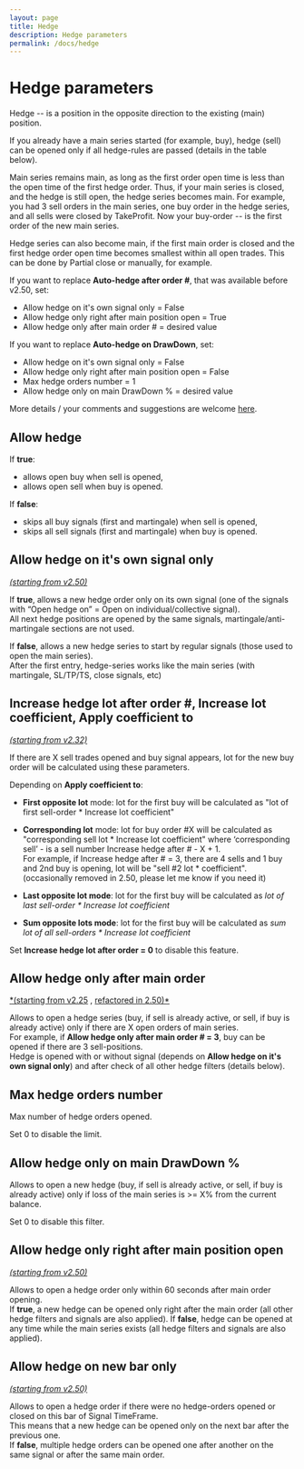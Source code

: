 ```yaml
---
layout: page
title: Hedge
description: Hedge parameters
permalink: /docs/hedge
---
```


# Hedge parameters

Hedge -- is a position in the opposite direction to the existing (main) position.

If you already have a main series started (for example, buy), hedge (sell) can be opened only if all hedge-rules are passed (details in the table below).

Main series remains main, as long as the first order open time is less than the open time of the first hedge order. Thus, if your main series is closed, and the hedge is still open, the hedge series becomes main. For example, you had 3 sell orders in the main series, one buy order in the hedge series, and all sells were closed by TakeProfit. Now your buy-order -- is the first order of the new main series.

Hedge series can also become main, if the first main order is closed and the first hedge order open time becomes smallest within all open trades. This can be done by Partial close or manually, for example.

If you want to replace **Auto-hedge after order #**, that was available before v2.50, set:
* Allow hedge on it's own signal only = False
* Allow hedge only right after main position open = True
* Allow hedge only after main order # = desired value

If you want to replace **Auto-hedge on DrawDown**, set:
* Allow hedge on it's own signal only = False
* Allow hedge only right after main position open = False
* Max hedge orders number = 1
* Allow hedge only on main DrawDown % = desired value

More details / your comments and suggestions are welcome [here](https://t.me/CommunityPowerNews/60).


## Allow hedge

If **true**:<br/>
* allows open buy when sell is opened,
* allows open sell when buy is opened.

If **false**:<br/>
* skips all buy signals (first and martingale) when sell is opened,
* skips all sell signals (first and martingale) when buy is opened.


## Allow hedge on it's own signal only

[*(starting from v2.50)*](/docs/versions-history#20221014-20230107-250)

If **true**, allows a new hedge order only on its own signal (one of the signals with “Open hedge on” = Open on individual/collective signal).<br/>
All next hedge positions are opened by the same signals, martingale/anti-martingale sections are not used.

If **false**, allows a new hedge series to start by regular signals (those used to open the main series).<br/>
After the first entry, hedge-series works like the main series (with martingale, SL/TP/TS, close signals, etc)


## Increase hedge lot after order #, Increase lot coefficient, Apply coefficient to

[*(starting from v2.32)*](/docs/versions-history#20210605-232)

If there are X sell trades opened and buy signal appears, lot for the new buy order will be calculated using these parameters.

Depending on **Apply coefficient to**:<br/>
* **First opposite lot** mode: lot for the first buy will be calculated as "lot of first sell-order * Increase lot coefficient"

* **Corresponding lot** mode: lot for buy order #X will be calculated as "corresponding sell lot * Increase lot coefficient" where ‘corresponding sell’ - is a sell number Increase hedge after # - X + 1.<br/>
For example, if Increase hedge after # = 3, there are 4 sells and 1 buy and 2nd buy is opening, lot will be "sell #2 lot * coefficient".
(occasionally removed in 2.50, please let me know if you need it)<br/>

* **Last opposite lot mode**: lot for the first buy will be calculated as *lot of last sell-order * Increase lot coefficient*

* **Sum opposite lots mode**: lot for the first buy will be calculated as *sum lot of all sell-orders * Increase lot coefficient*

Set **Increase hedge lot after order = 0** to disable this feature.


## Allow hedge only after main order #

[*(starting from v2.25](/docs/versions-history#20210115-225) , [refactored in 2.50)*](/docs/versions-history#20221014-20230107-250)

Allows to open a hedge series (buy, if sell is already active, or sell, if buy is already active) only if there are X open orders of main series.<br/>
For example, if **Allow hedge only after main order # = 3**, buy can be opened if there are 3 sell-positions.<br/>
Hedge is opened with or without signal (depends on **Allow hedge on it's own signal only**) and after check of all other hedge filters (details below).


## Max hedge orders number

Max number of hedge orders opened.

Set 0 to disable the limit.


## Allow hedge only on main DrawDown %

Allows to open a new hedge (buy, if sell is already active, or sell, if buy is already active) only if loss of the main series is >= X% from the current balance.

Set 0 to disable this filter.


## Allow hedge only right after main position open

[*(starting from v2.50)*](/docs/versions-history#20221014-20230107-250)

Allows to open a hedge order only within 60 seconds after main order opening.<br/>
If **true**, a new hedge can be opened only right after the main order (all other hedge filters and signals are also applied).
If **false**, hedge can be opened at any time while the main series exists (all hedge filters and signals are also applied).


## Allow hedge on new bar only

[*(starting from v2.50)*](/docs/versions-history#20221014-20230107-250)

Allows to open a hedge order if there were no hedge-orders opened or closed on this bar of Signal TimeFrame.<br/>
This means that a new hedge can be opened only on the next bar after the previous one.<br/>
If **false**, multiple hedge orders can be opened one after another on the same signal or after the same main order.

